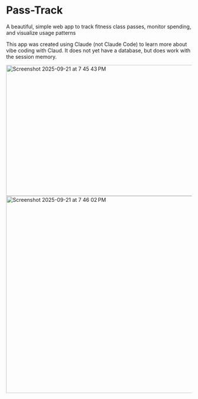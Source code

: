 # Pass-Track
A beautiful, simple web app to track fitness class passes, monitor spending, and visualize usage patterns

This app was created using Claude (not Claude Code) to learn more about vibe coding with Claud.
It does not yet have a database, but does work with the session memory. 

<img width="970" height="356" alt="Screenshot 2025-09-21 at 7 45 43 PM" src="https://github.com/user-attachments/assets/c82fb5b2-6afa-4beb-a254-39f40eaaf319" />
<img width="963" height="536" alt="Screenshot 2025-09-21 at 7 46 02 PM" src="https://github.com/user-attachments/assets/b867dee6-2aac-4cf2-81cc-77e526e1faff" />
